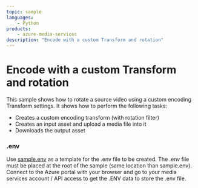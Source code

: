 ```yaml
---
topic: sample
languages:
    - Python
products:
    - azure-media-services
description: "Encode with a custom Transform and rotation"
---
```


# Encode with a custom Transform and rotation

This sample shows how to rotate a source video using a custom encoding Transform settings. It shows how to perform the following tasks:

* Creates a custom encoding transform (with rotation filter)
* Creates an input asset and upload a media file into it
* Downloads the output asset

### .env

Use [sample.env](../../sample.env) as a template for the .env file to be created. The .env file must be placed at the root of the sample (same location than sample.env).
Connect to the Azure portal with your browser and go to your media services account / API access to get the .ENV data to store the .env file.